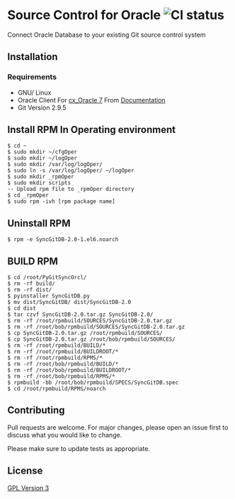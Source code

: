 # Source Control for Oracle ![CI status](https://img.shields.io/badge/build-passing-brightgreen.svg)

Connect Oracle Database to your existing Git source control system

## Installation

### Requirements
* GNU/ Linux
* Oracle Client For [cx_Oracle 7](https://oracle.github.io/python-cx_Oracle/) From [Documentation](https://cx-oracle.readthedocs.io/en/latest/installation.html#install-oracle-client)
* Git Version 2.9.5


## Install RPM In Operating environment
```
$ cd ~
$ sudo mkdir ~/cfgOper
$ sudo mkdir ~/logOper
$ sudo mkdir /var/log/logOper/
$ sudo ln -s /var/log/logOper/ ~/logOper
$ sudo mkdir _rpmOper
$ sudo mkdir scripts
-- Upload rpm file to _rpmOper directory
$ cd _rpmOper
$ sudo rpm -ivh [rpm package name]
```


## Uninstall RPM
```
$ rpm -e SyncGitDB-2.0-1.el6.noarch
```

## BUILD RPM
```
$ cd /root/PyGitSyncOrcl/
$ rm -rf build/
$ rm -rf dist/
$ pyinstaller SyncGitDB.py
$ mv dist/SyncGitDB/ dist/SyncGitDB-2.0
$ cd dist
$ tar czvf SyncGitDB-2.0.tar.gz SyncGitDB-2.0/
$ rm -rf /root/rpmbuild/SOURCES/SyncGitDB-2.0.tar.gz
$ rm -rf /root/bob/rpmbuild/SOURCES/SyncGitDB-2.0.tar.gz
$ cp SyncGitDB-2.0.tar.gz /root/rpmbuild/SOURCES/
$ cp SyncGitDB-2.0.tar.gz /root/bob/rpmbuild/SOURCES/
$ rm -rf /root/rpmbuild/BUILD/*
$ rm -rf /root/rpmbuild/BUILDROOT/*
$ rm -rf /root/rpmbuild/RPMS/*
$ rm -rf /root/bob/rpmbuild/BUILD/*
$ rm -rf /root/bob/rpmbuild/BUILDROOT/*
$ rm -rf /root/bob/rpmbuild/RPMS/*
$ rpmbuild -bb /root/bob/rpmbuild/SPECS/SyncGitDB.spec
$ cd /root/rpmbuild/RPMS/noarch

```

## Contributing
Pull requests are welcome. For major changes, please open an issue first to discuss what you would like to change.

Please make sure to update tests as appropriate.

## License
[GPL Version 3](https://www.gnu.org/licenses/gpl-3.0.en.html/)